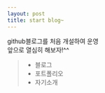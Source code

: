 ```yaml
---
layout: post
title: start blog~
---
```


github블로그를 처음 개설하여 운영  
앞으로 열심히 해보자!^^

  > * 블로그
  > * 포트폴리오
  > * 자기소개  

  



